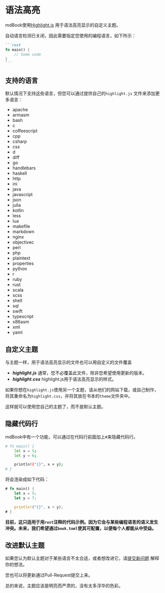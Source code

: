 # 语法高亮

mdBook使用[Highlight.js](https://highlightjs.org) 用于语法高亮显示的自定义主题。

自动语言检测已关闭，因此需要指定您使用的编程语言，如下所示：

~~~markdown
```rust
fn main() {
    // Some code
}
```
~~~

## 支持的语言

默认情况下支持这些语言，但您可以通过提供自己的`highlight.js` 文件来添加更多语言：

- apache
- armasm
- bash
- c
- coffeescript
- cpp
- csharp
- css
- d
- diff
- go
- handlebars
- haskell
- http
- ini
- java
- javascript
- json
- julia
- kotlin
- less
- lua
- makefile
- markdown
- nginx
- objectivec
- perl
- php
- plaintext
- properties
- python
- r
- ruby
- rust
- scala
- scss
- shell
- sql
- swift
- typescript
- x86asm
- xml
- yaml

## 自定义主题

与主题一样，用于语法高亮显示的文件也可以用自定义的文件覆盖

- ***highlight.js*** 通常，您不必覆盖此文件，除非您希望使用更新的版本。
- ***highlight.css*** highlight.js用于语法高亮显示的样式。

如果你想在`highlight.js`使用另一个主题，请从他们的网站下载，或自己制作，将其重命名为`highlight.css`，并将其放在书本的`theme`文件夹中。

这样就可以使用您自己的主题了，而不是默认主题。

## 隐藏代码行

mdBook中有一个功能，可以通过在代码行前面加上`#`来隐藏代码行。

```bash
# fn main() {
    let x = 5;
    let y = 6;

    println!("{}", x + y);
# }
```

将会渲染成如下代码：

```rust
# fn main() {
    let x = 5;
    let y = 7;

    println!("{}", x + y);
# }
```

**目前，这只适用于用`rust`注释的代码示例。因为它会与某些编程语言的语义发生冲突。未来，我们希望通过`book.toml`使其可配置，以便每个人都能从中受益。**



## 改进默认主题

如果您认为默认主题对于某些语言不太合适，或者想改进它，请[提交新问题](https://github.com/rust-lang/mdBook/issues) 解释你的想法。

您也可以将更新通过Pull-Request提交上来。

总的来说，主题应该是明亮而严肃的，没有太多浮华的色彩。

